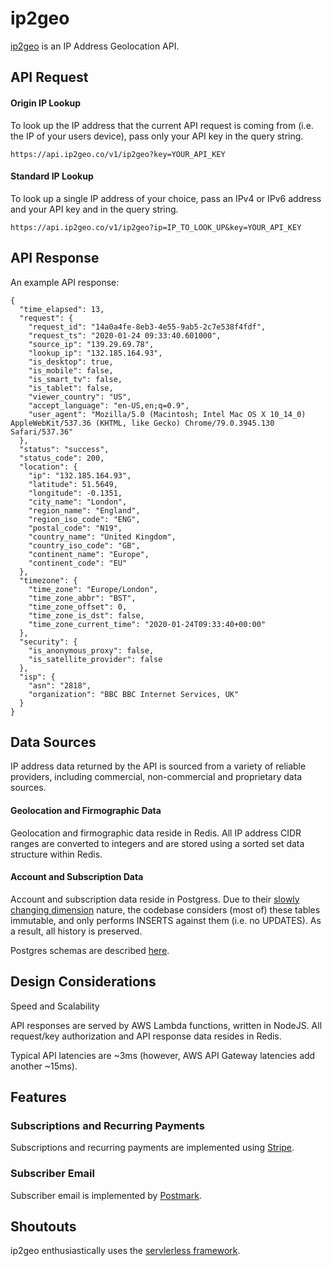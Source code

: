 # ip2geo
 [ip2geo](https://www.ip2geo.co) is an IP Address Geolocation API. 
 
  
 ## API Request
 
 #### Origin IP Lookup
 To look up the IP address that the current API request is coming from (i.e. the IP of your users device), pass only your API key in the query string.
 ```
 https://api.ip2geo.co/v1/ip2geo?key=YOUR_API_KEY
 ```
 
 
 #### Standard IP Lookup
 To look up a single IP address of your choice, pass an IPv4 or IPv6 address and your API key and in the query string.
 ```
https://api.ip2geo.co/v1/ip2geo?ip=IP_TO_LOOK_UP&key=YOUR_API_KEY
 ```
 
 
 ## API Response
 
An example API response:

```
{
  "time_elapsed": 13,
  "request": {
    "request_id": "14a0a4fe-8eb3-4e55-9ab5-2c7e538f4fdf",
    "request_ts": "2020-01-24 09:33:40.601000",
    "source_ip": "139.29.69.78",
    "lookup_ip": "132.185.164.93",
    "is_desktop": true,
    "is_mobile": false,
    "is_smart_tv": false,
    "is_tablet": false,
    "viewer_country": "US",
    "accept_language": "en-US,en;q=0.9",
    "user_agent": "Mozilla/5.0 (Macintosh; Intel Mac OS X 10_14_0) AppleWebKit/537.36 (KHTML, like Gecko) Chrome/79.0.3945.130 Safari/537.36"
  },
  "status": "success",
  "status_code": 200,
  "location": {
    "ip": "132.185.164.93",
    "latitude": 51.5649,
    "longitude": -0.1351,
    "city_name": "London",
    "region_name": "England",
    "region_iso_code": "ENG",
    "postal_code": "N19",
    "country_name": "United Kingdom",
    "country_iso_code": "GB",
    "continent_name": "Europe",
    "continent_code": "EU"
  },
  "timezone": {
    "time_zone": "Europe/London",
    "time_zone_abbr": "BST",
    "time_zone_offset": 0,
    "time_zone_is_dst": false,
    "time_zone_current_time": "2020-01-24T09:33:40+00:00"
  },
  "security": {
    "is_anonymous_proxy": false,
    "is_satellite_provider": false
  },
  "isp": {
    "asn": "2818",
    "organization": "BBC BBC Internet Services, UK"
  }
}

```

## Data Sources

IP address data returned by the API is sourced from a variety of reliable providers, including commercial, non-commercial and proprietary data sources. 


#### Geolocation and Firmographic Data

Geolocation and firmographic data reside in Redis. All IP address CIDR ranges are converted to integers and are stored using a sorted set data structure within Redis.


#### Account and Subscription Data

Account and subscription data reside in Postgress. Due to their [slowly changing dimension](https://en.wikipedia.org/wiki/Slowly_changing_dimension) nature, the codebase considers (most of) these tables immutable, and only performs INSERTS against them (i.e. no UPDATES). As a result, all history is preserved.

Postgres schemas are described [here](https://github.com/gnarlz/ip2geo/blob/master/ip2geo-postgres.sql).


## Design Considerations

Speed and Scalability

API responses are served by AWS Lambda functions, written in NodeJS. All request/key authorization and API response data resides in Redis.

Typical API latencies are ~3ms (however, AWS API Gateway latencies add another ~15ms).





## Features
 
### Subscriptions and Recurring Payments
Subscriptions and recurring payments are implemented using [Stripe](https://github.com/stripe/stripe-node).

### Subscriber Email
Subscriber email is implemented by [Postmark](https://postmarkapp.com/loves/node).


## Shoutouts 
ip2geo enthusiastically uses the [servlerless framework](https://github.com/serverless/serverless).
 
 
 
 
